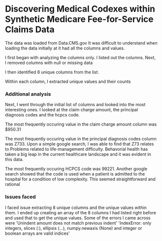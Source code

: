 # Discovering Medical Codexes within Synthetic Medicare Fee-for-Service Claims Data

The data was loaded from Data.CMS.gov
It was difficult to understand when loading the data initially at it had all the columns and values. 

I first began with analyzing the columns only. I listed out the columns.
Next, I removed columns with null or missing data

I then identified 8 unique columns from the list. 

Within each column, I extracted unique values and their counts

### Additional analysis

Next, I went through the initial list of columns and looked into the most interesting ones. I looked at the claim charge amount, the principal diagnosis codes and the hcpcs code. 

The most frequently occuring value in the claim charge amount column was $950.31

The most frequently occuring value in the principal diagnosis codes column was Z733. Upon a simple google search, I was able to find that Z73 relates to Problems related to life-management difficulty. Behavorial health has taken a big leap in the current healthcare landscape and it was evident in this data. 

The most frequently occuring HCPCS code was 99221. Another google search showed that the code is used when a patient is admitted to the hospital for a condition of low complexity. This seemed straightforward and rational 

### Issues faced

I faced issue extracting 8 unique columns and the unique values within them. I ended up creating an array of the 8 columns I had listed right before and used that to get the unique values. 
Some of the errors I came across were 
'Unindent amount does not match previous indent'
'IndexError: only integers, slices (:), ellipsis (...), numpy.newaxis (None) and integer or boolean arrays are valid indices'